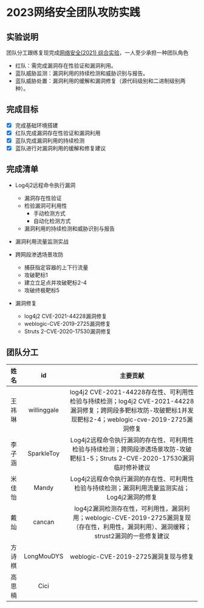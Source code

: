 # 2023网络安全团队攻防实践

## 实验说明

团队分工跟练复现完成[网络安全(2021) 综合实验](https://www.bilibili.com/video/BV1p3411x7da/)，一人至少承担一种团队角色
- 红队：需完成漏洞存在性验证和漏洞利用。
- 蓝队威胁监测：漏洞利用的持续检测和威胁识别与报告。
- 蓝队威胁处置：漏洞利用的缓解和漏洞修复（源代码级别和二进制级别两种）。

## 完成目标

- [x] 完成基础环境搭建
- [x] 红队完成漏洞存在性验证和漏洞利用
- [x] 蓝队完成漏洞利用的持续检测
- [x] 蓝队进行对漏洞利用的缓解和修复建议

## 完成清单

- Log4j2远程命令执行漏洞
  - 漏洞存在性验证
  - 检验漏洞可利用性
      - 手动检测方式
      - 自动化检测方式
  - 漏洞利用的持续检测和威胁识别与报告

- 漏洞利用流量监测实战
  
- 跨网段渗透场景攻防
  - 捕获指定容器的上下行流量
  - 攻破靶标1
  - 建立立足点并攻破靶标2-4
  - 攻破终极靶标5

- 漏洞修复
  - log4j2 CVE-2021-44228漏洞修复
  - weblogic-CVE-2019-2725漏洞修复
  - Struts 2-CVE-2020-17530漏洞修复


## 团队分工

| 姓名 | id | 主要贡献 |
| :----: | :----: | :----: |
| 王祎琳 | willinggale | log4j2 CVE-2021-44228存在性、可利用性检验与持续检测；log4j2 CVE-2021-44228漏洞修复；跨网段多靶标攻防-攻破靶标1并发现靶标2-4；weblogic-cve-2019-2725漏洞修复 |
| 李子涵 | SparkleToy | Log4j2远程命令执行漏洞的存在性、可利用性检验与持续检测；跨网段渗透场景攻防-攻破靶标1-5；Struts 2-CVE-2020-17530漏洞临时修补建议|
| 米佳怡 | Mandy | Log4j2远程命令执行漏洞的存在性、可利用性检验与持续检测；漏洞利用流量监测实战；Log4j2漏洞的修复 |
| 戴灿 | cancan | log4j2漏洞检测存在性，可利用性，漏洞利用；weblogic-CVE-2019-2725漏洞复现（存在性，利用性，漏洞利用）、漏洞缓释；strust2漏洞的一些修复建议 |
| 方诗棋 | LongMouDYS | weblogic-CVE-2019-2725漏洞复现与修复 |
| 高思楠 | Cici | |